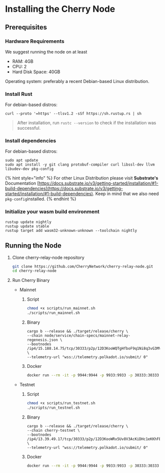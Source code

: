 # Installing the Cherry Node

## Prerequisites

### Hardware Requirements

We suggest running the node on at least

* RAM: 4GB
* CPU: 2
* Hard Disk Space: 40GB

Operating system: preferably a recent Debian-based Linux distribution.

### Install Rust

For debian-based distros:

`curl --proto '=https' --tlsv1.2 -sSf https://sh.rustup.rs | sh`

> After installation, run `rustc --version` to check if the installation was successful.

### Install dependencies

For debian-based distros:

```shell
sudo apt update
sudo apt install -y git clang protobuf-compiler curl libssl-dev llvm libudev-dev pkg-config
```

{% hint style="info" %}
For other Linux Distribution please visit **Substrate's** Documentation [https://docs.substrate.io/v3/getting-started/installation/#1-build-dependencies](https://docs.substrate.io/v3/getting-started/installation/#1-build-dependencies). Keep in mind that we also need `pkg-config`installed.
{% endhint %}

### Initialize your wasm build environment

```shell
rustup update nightly
rustup update stable
rustup target add wasm32-unknown-unknown --toolchain nightly
```

## Running the Node

1. Clone cherry-relay-node repository

    ```bash
    git clone https://github.com/CherryNetwork/cherry-relay-node.git
    cd cherry-relay-node
    ```

2. Run Cherry Binary

    * Mainnet

        1. Script

            ```bash
            chmod +x scripts/run_mainnet.sh
            ./scripts/run_mainnet.sh
            ```

        2. Binary

            ```shell
            cargo b --release && ./target/release/cherry \ 
            --chain node/service/chain-specs/mainnet-relay-regenesis.json \
            --bootnodes /ip4/15.188.14.75/tcp/30333/p2p/12D3KooWQTgHfboF9q1Ni8q3vG3MVJL5RMxYxYJvLnw3z7P2Mejp \ 
            --telemetry-url "wss://telemetry.polkadot.io/submit/ 0"
            ```

        3. Docker

            ```bash
            docker run --rm -it -p 9944:9944 -p 9933:9933 -p 30333:30333 -v $(pwd):/tmp/cherry-node cherrylabsorg/cherry-polkadot-node:dev --chain cherry --bootnodes /ip4/15.188.14.75/tcp/30333/p2p/12D3KooWQTgHfboF9q1Ni8q3vG3MVJL5RMxYxYJvLnw3z7P2Mejp --name mainnet-node01 --base-path /tmp/cherry-mainnet-node01
            ```

    * Testnet

        1. Script

            ```bash
            chmod +x scripts/run_testnet.sh
            ./scripts/run_testnet.sh
            ```

        2. Binary

            ```shell
            cargo b --release && ./target/release/cherry \ 
            --chain cherry-testnet \
            --bootnodes /ip4/13.39.49.17/tcp/30333/p2p/12D3KooWRx5Uv8V3AcKiDHc1eKKhFBenmg7rJHnrFTpaiCtUomX9 \
            --telemetry-url "wss://telemetry.polkadot.io/submit/ 0" 
            ```

        3. Docker

            ```bash
            docker run --rm -it -p 9944:9944 -p 9933:9933 -p 30333:30333 -v $(pwd):/tmp/cherry-node cherrylabsorg/cherry-polkadot-node:dev --chain cherry-testnet --bootnodes /ip4/13.39.49.17/tcp/30333/p2p/12D3KooWRx5Uv8V3AcKiDHc1eKKhFBenmg7rJHnrFTpaiCtUomX9 --name testnet-node01 --base-path /tmp/cherry-testnet-node01
            ```
